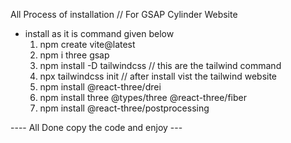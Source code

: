 All Process of installation // For GSAP Cylinder Website

 * install as it is command given below
   1. npm create vite@latest
   2. npm i three gsap
   3. npm install -D tailwindcss  // this are the tailwind command 
   4. npx tailwindcss init  // after install vist the tailwind website
   5. npm install @react-three/drei
   6. npm install three @types/three @react-three/fiber
   7. npm install @react-three/postprocessing

  ---- All Done copy the code and enjoy ---
